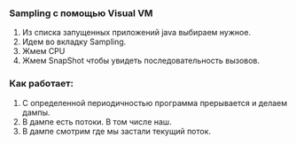### Sampling с помощью Visual VM

  1. Из списка запущенных приложений java выбираем нужное.
  2. Идем во вкладку Sampling.
  3. Жмем CPU
  4. Жмем SnapShot чтобы увидеть последовательность вызовов.
  
### Как работает: 
  1. С определенной периодичностью программа прерывается и делаем дампы.
  2. В дампе есть потоки. В том числе наш.
  3. В дампе смотрим где мы застали текущий поток. 